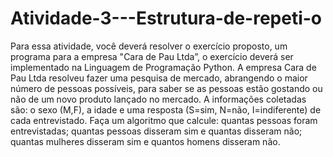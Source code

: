 # Atividade-3---Estrutura-de-repeti-o
Para essa atividade, você deverá resolver o exercício proposto, um programa para a empresa "Cara de Pau Ltda”, o exercício deverá ser implementado na Linguagem de Programação Python.  A empresa Cara de Pau Ltda resolveu fazer uma pesquisa de mercado, abrangendo o maior número de pessoas possíveis, para saber se as pessoas estão gostando ou não de um novo produto lançado no mercado. A informações coletadas são: o sexo (M,F), a idade e uma resposta (S=sim, N=não, I=indiferente) de cada entrevistado.  Faça um algoritmo que calcule: quantas pessoas foram entrevistadas; quantas pessoas disseram sim e quantas disseram não; quantas mulheres disseram sim e quantos homens disseram não.
